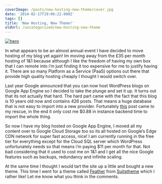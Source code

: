 ```yaml
---
coverImage: /posts/new-hosting-new-theme/cover.jpg
date: '2014-02-17T19:06:22.000Z'
tags: []
title: 'New Hosting, New Theme!'
oldUrl: /uncategorized/new-hosting-new-theme
---
```


[![hero](https://www.mikecann.co.uk/wp-content/uploads/2014/03/hero.png)](https://www.mikecann.co.uk/wp-content/uploads/2014/03/hero.png)

In what appears to be an almost annual event I have decided to move hosting of my blog yet again! Im moving away from the £35 per month hosting of 1&amp;1 because although I like the freedom of having my own box that I can remote into i’m just finding it too expensive for me to justify having it. There are so many Platform as a Service (PaaS) options out there that provide high quality hosting cheaply I thought I would switch over.<!-- more -->

Last year Google announced that you can now host WordPress blogs on Google App Engine so I decided to take the plunge and set it up. It turns out that its not actually that hard. The hard part came with the fact that this blog is 10 years old now and contains 426 posts. That means a huge database that is not easy to import into a new provider. Fortunately [this](https://gae-php-tips.appspot.com/2014/01/22/using-the-wordpress-importer-from-the-app-engine-plugin/#whattodoifyouhavealargeimportorseeanimporterror) post came to my rescue, in the end it only cost me \$0.88 in instance backend time to import the whole thing.

So now I have my blog hosted on Google App Engine, I moved all my content over to Google Cloud Storage too so its all hosted on Google’s Edge CDN network for super fast access, nice! I am currently running in the free tier for everything except for the Cloud SQL server which WordPress unfortunately needs so that means i’m paying \$11 per month for that. Not bad considering that it used to cost me on 1&amp;1 and I get all the nice Google features such as backups, redundancy and infinite scaling.

At the same time I thought I would tart the site up a little and bought a new theme. This time I went for a theme called [Feather](https://themeforest.net/item/feather-clean-flat-responsive-wordpress-blog-theme/6815330) from [Suitstheme](https://themeforest.net/user/suitstheme) which I rather like! Let me know what you think in the comments.
